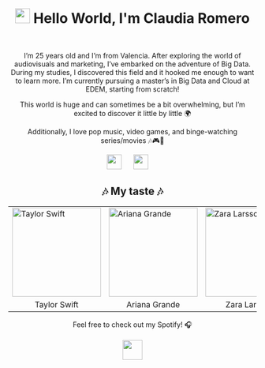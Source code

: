 <h1 align="center">
    <img src="https://slackmojis.com/emojis/19145-hello/download" width="30"/> 
    Hello World, I'm Claudia Romero 
</h1>

<br>
<p align="center">
I’m 25 years old and I’m from Valencia. After exploring the world of audiovisuals and marketing, I’ve embarked on the adventure of Big Data. During my studies, I discovered this field and it hooked me enough to want to learn more. I’m currently pursuing a master’s in Big Data and Cloud at EDEM, starting from scratch!
<p align="center">
This world is huge and can sometimes be a bit overwhelming, but I’m excited to discover it little by little 🌍
<p align="center">
Additionally, I love pop music, video games, and binge-watching series/movies 🎶🎮🍿

<br>

<p align="center">
<a href="https://www.instagram.com/claudiaromero13" target="_blank"><img height="30" src="https://upload.wikimedia.org/wikipedia/commons/thumb/a/a5/Instagram_icon.png/600px-Instagram_icon.png"></a>&nbsp;&nbsp;&nbsp;&nbsp;&nbsp;
<a href="https://www.linkedin.com/in/claudia-romero-garc%C3%ADa-052b84208/" target="_blank"><img height="30" src="https://upload.wikimedia.org/wikipedia/commons/c/ca/LinkedIn_logo_initials.png"></a>&nbsp;&nbsp;&nbsp;&nbsp;&nbsp;
</p>


<h2 align="center">🎶 My taste 🎶</h2>

<table align="center">

  </thead>
  <tbody>
    <tr>
      <td>
        <a href="https://open.spotify.com/intl-es/artist/06HL4z0CvFAxyc27GXpf02" target="_blank">
          <img src="https://media.tenor.com/Oj_rWRx6veIAAAAM/taylor-swift-eras-tour-taylor-swift-smile.gif" width="180" height="180" alt="Taylor Swift">
        </a>
      </td>
      <td>
        <a href="https://open.spotify.com/intl-es/artist/66CXWjxzNUsdJxJ2JdwvnR" target="_blank">
          <img src="https://i.pinimg.com/originals/db/58/59/db58591cf7ae4fdf5117a580127b1aaa.gif" width="180" height="180" alt="Ariana Grande">
        </a>
      </td>
      <td>
        <a href="https://open.spotify.com/intl-es/artist/1Xylc3o4UrD53lo9CvFvVg" target="_blank">
          <img src="https://64.media.tumblr.com/3e1f5ccf2311bba1d79851f2eb252fda/dbd4381634a81df7-19/s540x810/ecbf3b8a6507f000a34db68cbb3eaa924c087718.gif" width="180" height="180" alt="Zara Larsson">
        </a>
      </td>
    </tr>
    <tr>
      <td align="center">Taylor Swift</td>
      <td align="center">Ariana Grande</td>
      <td align="center">Zara Larsson</td>
    </tr>
  </tbody>
</table>


<p align="center">
    Feel free to check out my Spotify! 🎧
    <br>
    <br>
    <a href="https://open.spotify.com/user/claudiaromero-13?si=65f04b2b2dc84410" target="_blank">
        <img height="40" src="https://storage.googleapis.com/pr-newsroom-wp/1/2023/05/Spotify_Primary_Logo_RGB_Green.png">
    </a>
</p>

